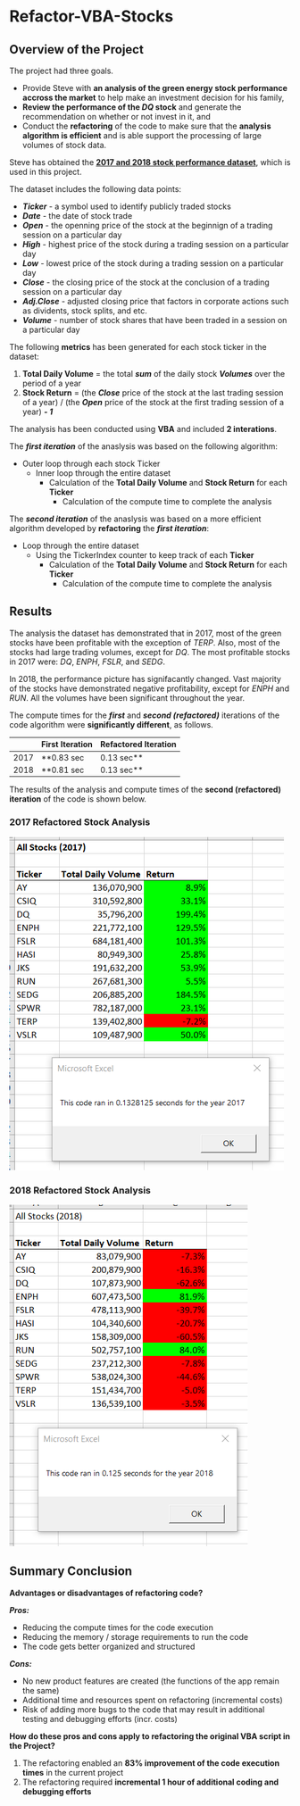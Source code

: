 # Refactor-VBA-Stocks

## Overview of the Project ##
The project had three goals. 
- Provide Steve with **an analysis of the green energy stock performance accross the market** to help make an investment decision for his family, 
- **Review the performance of the *DQ* stock** and generate the recommendation on whether or not invest in it, and 
- Conduct the **refactoring** of the code to make sure that the **analysis algorithm is efficient** and is able support the processing of large volumes of stock data. 

Steve has obtained the **[2017 and 2018 stock performance dataset](https://2u-data-curriculum-team.s3.amazonaws.com/dataviz-online/module_2/green_stocks.xlsx)**, which is used in this project. 

The dataset includes the following data points:

  - ***Ticker*** - a symbol used to identify publicly traded stocks
  - ***Date*** - the date of stock trade 
  - ***Open*** - the openning price of the stock at the beginnign of a trading session on a particular day
  - ***High*** - highest price of the stock during a trading session on a particular day
  - ***Low*** - lowest price of the stock during a trading session on a particular day
  - ***Close*** - the closing price of the stock at the conclusion of a trading session on a particular day
  - ***Adj.Close*** - adjusted closing price that factors in corporate actions such as dividents, stock splits, and etc. 
  - ***Volume*** - number of stock shares that have been traded in a session on a particular day
 
The following **metrics** has been generated for each stock ticker in the dataset:
1. **Total Daily Volume** = the total ***sum*** of the daily stock ***Volumes*** over the period of a year
2. **Stock Return** = (the ***Close*** price of the stock at the last trading session of a year) / (the ***Open*** price of the stock at the first trading session of a year) ***- 1***

The analysis has been conducted using **VBA** and included **2 interations**. 

The ***first iteration*** of the anaslysis was based on the following algorithm:
  - Outer loop through each stock Ticker
    - Inner loop through the entire dataset 
      - Calculation of the **Total Daily Volume** and **Stock Return** for each **Ticker**
        - Calculation of the compute time to complete the analysis

The ***second iteration*** of the anaslysis was based on a more efficient algorithm developed by **refactoring** the ***first iteration***:
  - Loop through the entire dataset 
    - Using the TickerIndex counter to keep track of each **Ticker**
      - Calculation of the **Total Daily Volume** and **Stock Return** for each **Ticker**
        - Calculation of the compute time to complete the analysis
        
## Results ##

The analysis the dataset has demonstrated that in 2017, most of the green stocks have been profitable with the exception of *TERP*. Also, most of the stocks had large trading volumes, except for *DQ*. The most profitable stocks in 2017 were: *DQ*, *ENPH*, *FSLR*, and *SEDG*.

In 2018, the performance picture has signifacantly changed. Vast majority of the stocks have demonstrated negative profitability, except for *ENPH* and *RUN*. All the volumes have been significant throughout the year.  

The compute times for the ***first*** and ***second (refactored)*** iterations of the code algorithm were **significantly different**, as follows.

|             |  **First Iteration**  |  **Refactored Iteration**  |
| ------------|-----------------------|------------------------|
|    2017     |       **0.83 sec      |      0.13 sec**        |
|    2018     |       **0.81 sec      |      0.13 sec**        |

The results of the analysis and compute times of the **second (refactored) iteration** of the code is shown below.

### 2017 Refactored Stock Analysis ###

![Results 2017](/Resources/VBA_Challenge_2017.png)

### 2018 Refactored Stock Analysis ###

![Results 2018](/Resources/VBA_Challenge_2018.png)

## Summary Conclusion ##

**Advantages or disadvantages of refactoring code?**

  ***Pros:***
  - Reducing the compute times for the code execution
  - Reducing the memory / storage requirements to run the code
  - The code gets better organized and structured

  ***Cons:***
  - No new product features are created (the functions of the app remain the same)
  - Additional time and resources spent on refactoring (incremental costs)
  - Risk of adding more bugs to the code that may result in additional testing and debugging efforts (incr. costs)

**How do these pros and cons apply to refactoring the original VBA script in the Project?**
   1. The refactoring enabled an **83% improvement of the code execution times** in the current project
   2. The refactoring required **incremental 1 hour of additional coding and debugging efforts**
 
 
